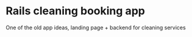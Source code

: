 # Rails cleaning booking app

One of the old app ideas, landing page + backend for cleaning services
